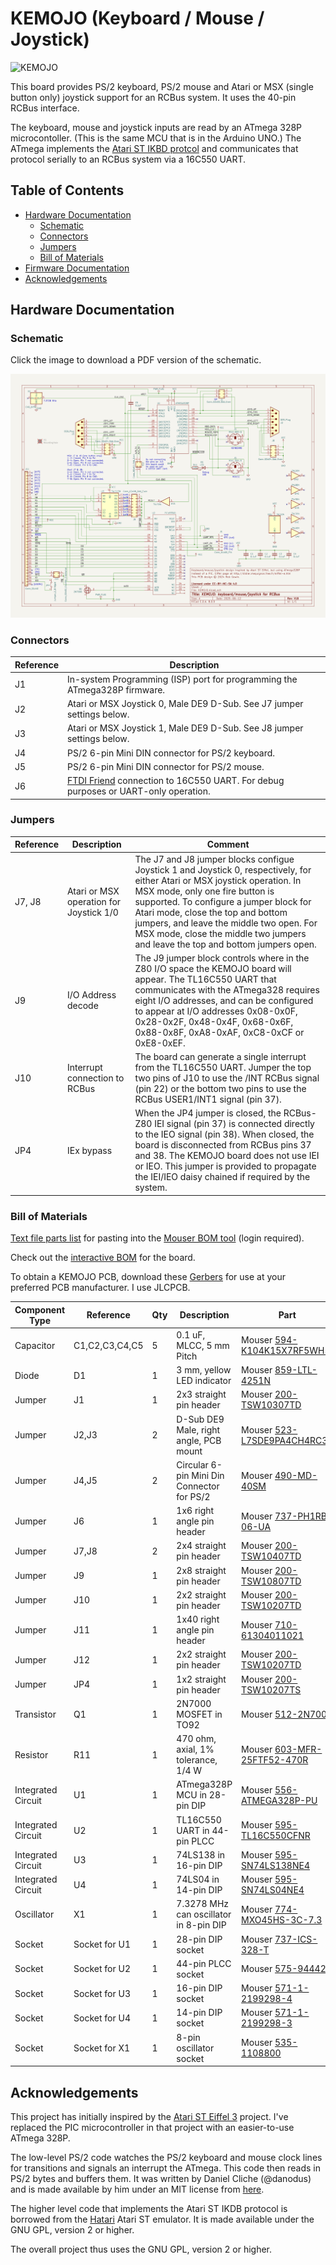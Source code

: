 
# KEMOJO (Keyboard / Mouse / Joystick)

![KEMOJO](docs/KEMOJO_V1A.png)

This board provides PS/2 keyboard, PS/2 mouse and Atari or MSX (single
button only) joystick support for an RCBus system. It uses the 40-pin
RCBus interface. 

The keyboard, mouse and joystick inputs are read by an ATmega 328P
microcontoller. (This is the same MCU that is in the Arduino UNO.) The
ATmega implements the [Atari ST IKBD
protcol](https://archive.org/details/Intelligent_Keyboard_ikbd_Protocol_Feb_26_1985/)
and communicates that protocol serially to an RCBus system via a
16C550 UART.

## Table of Contents
* [Hardware Documentation](#hardware-documentation)
  * [Schematic](#schematic)
  * [Connectors](#connectors)
  * [Jumpers](#jumpers)
  * [Bill of Materials](#bill-of-materials)
* [Firmware Documentation](#firmware-documentation)
* [Acknowledgements](#acknowledgements)

## Hardware Documentation

### Schematic

Click the image to download a PDF version of the schematic.

[![Schematic](hardware/KEMOJO_schematic.png)](https://raw.githubusercontent.com/codesmythe/KEMOJO/refs/heads/main/hardware/KEMOJO_schematic.pdf)


### Connectors

| Reference | Description                                                  |
| --------- | ------------------------------------------------------------ |
| J1        | In-system Programming (ISP) port for programming the ATmega328P firmware. |
| J2        | Atari or MSX Joystick 0, Male DE9 D-Sub. See J7 jumper settings below. |
| J3        | Atari or MSX Joystick 1, Male DE9 D-Sub. See J8 jumper settings below. |
| J4        | PS/2 6-pin Mini DIN connector for PS/2 keyboard.             |
| J5        | PS/2 6-pin Mini DIN connector for PS/2 mouse.                |
| J6        | [FTDI Friend](https://www.adafruit.com/product/284) connection to 16C550 UART. For debug purposes or UART-only operation. |

### Jumpers

| Reference | Description                             | Comment                                                      |
| --------- | --------------------------------------- | ------------------------------------------------------------ |
| J7, J8    | Atari or MSX operation for Joystick 1/0 | The J7 and J8 jumper blocks configue Joystick 1 and Joystick 0, respectively, for either Atari or MSX joystick operation. In MSX mode, only one fire button is supported. To configure a jumper block for Atari mode, close the top and bottom jumpers, and leave the middle two open. For MSX mode, close the middle two jumpers and leave the top and bottom jumpers open. |
| J9        | I/O Address decode                      | The J9 jumper block controls where in the Z80 I/O space the KEMOJO board will appear. The TL16C550 UART that communicates with the ATmega328 requires eight I/O addresses, and can be configured to appear at I/O addresses 0x08-0x0F, 0x28-0x2F, 0x48-0x4F, 0x68-0x6F, 0x88-0x8F, 0xA8-0xAF, 0xC8-0xCF or 0xE8-0xEF. |
| J10       | Interrupt connection to RCBus           | The board can generate a single interrupt from the TL16C550 UART. Jumper the top two pins of J10 to use the /INT RCBus signal (pin 22) or the bottom two pins to use the RCBus USER1/INT1 signal (pin 37). |
| JP4       | IEx bypass                              | When the JP4 jumper is closed, the RCBus-Z80 IEI signal (pin 37) is connected directly to the IEO signal (pin 38). When closed, the board is disconnected from RCBus pins 37 and 38. The KEMOJO board does not use IEI or IEO. This jumper is provided to propagate the IEI/IEO daisy chained if required by the system. |

### Bill of Materials

[Text file parts list](hardware/KEMOJO_mouser.txt) for pasting into the [Mouser BOM tool](https://www.mouser.com/Bom/Upload) (login required).

Check out the [interactive BOM](https://htmlpreview.github.io/?https://raw.githubusercontent.com/codesmythe/KEMOJO/refs/heads/main/hardware/bom/ibom_V1B.html)
for the board.

To obtain a KEMOJO PCB, download these [Gerbers](https://raw.githubusercontent.com/codesmythe/KEMOJO/refs/heads/main/hardware/KEMOJO_V1B.zip) for use at your preferred PCB manufacturer. I use JLCPCB. 

| Component Type     | Reference      | Qty | Description                                | Part                                                                                     |
| ------------------ | -------------- | --- | ------------------------------------------ | ---------------------------------------------------------------------------------------- |
| Capacitor          | C1,C2,C3,C4,C5 |   5 | 0.1 uF, MLCC, 5 mm Pitch                   | Mouser [594-K104K15X7RF5WH5](https://www.mouser.com/ProductDetail/594-K104K15X7RF5WH5)   |
| Diode              | D1             |   1 | 3 mm, yellow LED indicator                 | Mouser [859-LTL-4251N](https://www.mouser.com/ProductDetail/859-LTL-4251N)               |
| Jumper             | J1             |   1 | 2x3 straight pin header                    | Mouser [200-TSW10307TD](https://www.mouser.com/ProductDetail/200-TSW10307TD)             |
| Jumper             | J2,J3          |   2 | D-Sub DE9 Male, right angle, PCB mount     | Mouser [523-L7SDE9PA4CH4RC39](https://www.mouser.com/ProductDetail/523-L7SDE9PA4CH4RC39) |
| Jumper             | J4,J5          |   2 | Circular 6-pin Mini Din Connector for PS/2 | Mouser [490-MD-40SM](https://www.mouser.com/ProductDetail/490-MD-40SM)                   |
| Jumper             | J6             |   1 | 1x6 right angle pin header                 | Mouser [737-PH1RB-06-UA](https://www.mouser.com/ProductDetail/737-PH1RB-06-UA)           |
| Jumper             | J7,J8          |   2 | 2x4 straight pin header                    | Mouser [200-TSW10407TD](https://www.mouser.com/ProductDetail/200-TSW10407TD)             |
| Jumper             | J9             |   1 | 2x8 straight pin header                    | Mouser [200-TSW10807TD](https://www.mouser.com/ProductDetail/200-TSW10807TD)             |
| Jumper             | J10            |   1 | 2x2 straight pin header                    | Mouser [200-TSW10207TD](https://www.mouser.com/ProductDetail/200-TSW10207TD)             |
| Jumper             | J11            |   1 | 1x40 right angle pin header                | Mouser [710-61304011021](https://www.mouser.com/ProductDetail/710-61304011021)           |
| Jumper             | J12            |   1 | 2x2 straight pin header                    | Mouser [200-TSW10207TD](https://www.mouser.com/ProductDetail/200-TSW10207TD)             |
| Jumper             | JP4            |   1 | 1x2 straight pin header                    | Mouser [200-TSW10207TS](https://www.mouser.com/ProductDetail/200-TSW10207TS)             |
| Transistor         | Q1             |   1 | 2N7000  MOSFET in TO92                     | Mouser [512-2N7000](https://www.mouser.com/ProductDetail/512-2N7000)                     |
| Resistor           | R11            |   1 | 470 ohm, axial, 1% tolerance, 1/4 W        | Mouser [603-MFR-25FTF52-470R](https://www.mouser.com/ProductDetail/603-MFR-25FTF52-470R) |
| Integrated Circuit | U1             |   1 | ATmega328P MCU in 28-pin DIP               | Mouser [556-ATMEGA328P-PU](https://www.mouser.com/ProductDetail/556-ATMEGA328P-PU)       |
| Integrated Circuit | U2             |   1 | TL16C550 UART in 44-pin PLCC               | Mouser [595-TL16C550CFNR](https://www.mouser.com/ProductDetail/595-TL16C550CFNR)         |
| Integrated Circuit | U3             |   1 | 74LS138 in 16-pin DIP                      | Mouser [595-SN74LS138NE4](https://www.mouser.com/ProductDetail/595-SN74LS138NE4)         |
| Integrated Circuit | U4             |   1 | 74LS04 in 14-pin DIP                       | Mouser [595-SN74LS04NE4](https://www.mouser.com/ProductDetail/595-SN74LS04NE4)           |
| Oscillator         | X1             |   1 | 7.3278 MHz can oscillator in 8-pin DIP     | Mouser [774-MXO45HS-3C-7.3](https://www.mouser.com/ProductDetail/774-MXO45HS-3C-7.3)     |
| Socket             | Socket for U1  |   1 | 28-pin DIP socket                          | Mouser [737-ICS-328-T](https://www.mouser.com/ProductDetail/737-ICS-328-T)               |
| Socket             | Socket for U2  |   1 | 44-pin PLCC socket                         | Mouser [575-944424](https://www.mouser.com/ProductDetail/575-944424)                     |
| Socket             | Socket for U3  |   1 | 16-pin DIP socket                          | Mouser [571-1-2199298-4](https://www.mouser.com/ProductDetail/571-1-2199298-4)           |
| Socket             | Socket for U4  |   1 | 14-pin DIP socket                          | Mouser [571-1-2199298-3](https://www.mouser.com/ProductDetail/571-1-2199298-3)           |
| Socket             | Socket for X1  |   1 | 8-pin oscillator socket                    | Mouser [535-1108800](https://www.mouser.com/ProductDetail/535-1108800)                   |


## Acknowledgements

This project has initially inspired by the [Atari ST Eiffel 3](http://didier.mequignon.free.fr/eiffel-e.htm)
project. I've replaced the PIC microcontroller in that project with
an easier-to-use ATmega 328P.

The low-level PS/2 code watches the PS/2 keyboard and mouse clock
lines for transitions and signals an interrupt the ATmega. This code
then reads in PS/2 bytes and buffers them. It was written by Daniel
Cliche (@danodus) and is made available by him under an MIT license
from [here](https://github.com/danodus/rosco_m68k_io).

The higher level code that implements the Atari ST IKDB protocol is
borrowed from the [Hatari](https://www.hatari-emu.org) Atari ST
emulator. It is made available under the GNU GPL, version 2 or higher. 

The overall project thus uses the GNU GPL, version 2 or higher.

